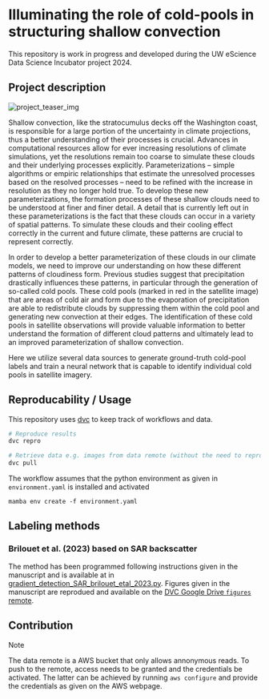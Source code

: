 # Illuminating the role of cold-pools in structuring shallow convection
This repository is work in progress and developed during the UW eScience Data Science Incubator project 2024.

## Project description

![project_teaser_img](https://github.com/observingClouds/cold_pool_detection/assets/43613877/243cff29-9738-4424-a1b9-ecc841941847)

Shallow convection, like the stratocumulus decks off the Washington coast, is responsible for a large
portion of the uncertainty in climate projections, thus a better understanding of
their processes is crucial. Advances in computational resources allow for ever increasing resolutions of
climate simulations, yet the resolutions remain too coarse to simulate these clouds and their underlying
processes explicitly. Parameterizations – simple algorithms or empiric relationships that estimate the
unresolved processes based on the resolved processes – need to be refined with the increase in resolution
as they no longer hold true. To develop these new parameterizations, the formation processes of these
shallow clouds need to be understood at finer and finer detail. A detail that is currently left out in these
parameterizations is the fact that these clouds can occur in a variety of spatial patterns. To simulate
these clouds and their cooling effect correctly in the current and future climate, these patterns are crucial
to represent correctly.

In order to develop a better parameterization of these clouds in our climate models, we need to improve
our understanding on how these different patterns of cloudiness form. Previous studies suggest that
precipitation drastically influences these patterns, in particular through the generation of so-called cold
pools. These cold pools (marked in red in the satellite image) that are areas of cold air and form due to the evaporation
of precipitation are able to redistribute clouds by suppressing them within the cold pool and generating
new convection at their edges. The identification of these cold pools in satellite observations will
provide valuable information to better understand the formation of different cloud patterns and
ultimately lead to an improved parameterization of shallow convection.

Here we utilize several data sources to generate ground-truth cold-pool labels and train a neural network that is capable to identify individual cold pools in satellite imagery.


## Reproducability / Usage
This repository uses [dvc](dvc.org) to keep track of workflows and data.

```bash
# Reproduce results
dvc repro

# Retrieve data e.g. images from data remote (without the need to reprocess)
dvc pull
```

The workflow assumes that the python environment as given in `environment.yaml` is installed and activated

```
mamba env create -f environment.yaml
```

## Labeling methods
### Brilouet et al. (2023) based on SAR backscatter
The method has been programmed following instructions given in the manuscript and is available at in [gradient_detection_SAR_brilouet_etal_2023.py](src/gradient_detection_SAR_brilouet_etal_2023.py). Figures given in the manuscript are reprodued and available on the [DVC Google Drive `figures` remote](https://drive.google.com/drive/folders/1va9TbLCB5q19ASfD0At3meXLl7xSUuI7).

## Contribution

> [!NOTE]
> The data remote is a AWS bucket that only allows annonymous reads. To push to the remote, access needs to be granted and the credentials be activated. The latter can be achieved by running `aws configure` and provide the credentials as given on the AWS webpage.
